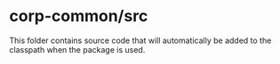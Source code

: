 # corp-common/src

This folder contains source code that will automatically be added to the classpath when
the package is used.
